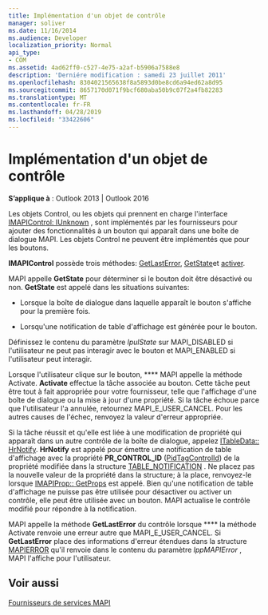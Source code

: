 ```yaml
---
title: Implémentation d'un objet de contrôle
manager: soliver
ms.date: 11/16/2014
ms.audience: Developer
localization_priority: Normal
api_type:
- COM
ms.assetid: 4ad62ff0-c527-4e75-a2af-b5906a7588e8
description: 'Derniére modification : samedi 23 juillet 2011'
ms.openlocfilehash: 8304021565638f8a5893d0be8cd6a94ed62a8d95
ms.sourcegitcommit: 8657170d071f9bcf680aba50b9c07f2a4fb82283
ms.translationtype: MT
ms.contentlocale: fr-FR
ms.lasthandoff: 04/28/2019
ms.locfileid: "33422606"
---
```

# <a name="control-object-implementation"></a>Implémentation d'un objet de contrôle

  
  
**S’applique à** : Outlook 2013 | Outlook 2016 
  
Les objets Control, ou les objets qui prennent en charge l'interface [IMAPIControl: IUnknown](imapicontroliunknown.md) , sont implémentés par les fournisseurs pour ajouter des fonctionnalités à un bouton qui apparaît dans une boîte de dialogue MAPI. Les objets Control ne peuvent être implémentés que pour les boutons. 
  
 **IMAPIControl** possède trois méthodes: [GetLastError](imapicontrol-getlasterror.md), [GetState](imapicontrol-getstate.md)et [activer](imapicontrol-activate.md). 
  
MAPI appelle **GetState** pour déterminer si le bouton doit être désactivé ou non. **GetState** est appelé dans les situations suivantes: 
  
- Lorsque la boîte de dialogue dans laquelle apparaît le bouton s'affiche pour la première fois.
    
- Lorsqu'une notification de table d'affichage est générée pour le bouton. 
    
Définissez le contenu du paramètre _lpulState_ sur MAPI_DISABLED si l'utilisateur ne peut pas interagir avec le bouton et MAPI_ENABLED si l'utilisateur peut interagir. 
  
Lorsque l'utilisateur clique sur le bouton, **** MAPI appelle la méthode Activate. **Activate** effectue la tâche associée au bouton. Cette tâche peut être tout à fait appropriée pour votre fournisseur, telle que l'affichage d'une boîte de dialogue ou la mise à jour d'une propriété. Si la tâche échoue parce que l'utilisateur l'a annulée, retournez MAPI_E_USER_CANCEL. Pour les autres causes de l'échec, renvoyez la valeur d'erreur appropriée. 
  
Si la tâche réussit et qu'elle est liée à une modification de propriété qui apparaît dans un autre contrôle de la boîte de dialogue, appelez [ITableData:: HrNotify](itabledata-hrnotify.md). **HrNotify** est appelé pour émettre une notification de table d'affichage avec la propriété **PR_CONTROL_ID** ([PidTagControlId](pidtagcontrolid-canonical-property.md)) de la propriété modifiée dans la structure [TABLE_NOTIFICATION](table_notification.md) . Ne placez pas la nouvelle valeur de la propriété dans la structure; à la place, renvoyez-le lorsque [IMAPIProp:: GetProps](imapiprop-getprops.md) est appelé. Bien qu'une notification de table d'affichage ne puisse pas être utilisée pour désactiver ou activer un contrôle, elle peut être utilisée avec un bouton. MAPI actualise le contrôle modifié pour répondre à la notification. 
  
MAPI appelle la méthode **GetLastError** du contrôle lorsque **** la méthode Activate renvoie une erreur autre que MAPI_E_USER_CANCEL. Si **GetLastError** place des informations d'erreur étendues dans la structure [MAPIERROR](mapierror.md) qu'il renvoie dans le contenu du paramètre _lppMAPIError_ , MAPI l'affiche pour l'utilisateur. 
  
## <a name="see-also"></a>Voir aussi



[Fournisseurs de services MAPI](mapi-service-providers.md)

